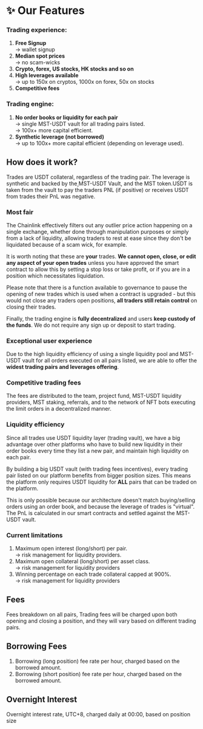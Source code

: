 # ✨ Our Features

### Trading experience:

1. **Free Signup**\
   \->  wallet signup
2. **Median spot prices**\
   \-> no scam-wicks
3. **Crypto, forex, US stocks, HK stocks and so on**
4. **High leverages available**\
   \-> up to 150x on cryptos, 1000x on forex, 50x on stocks
5. **Competitive fees**

### Trading engine:

1. **No order books or liquidity for each pair**\
   \-> single MST-USDT vault for all trading pairs listed.\
   \-> 100x+ more capital efficient.
2. **Synthetic leverage (not borrowed)**\
   \-> up to 100x+ more capital efficient (depending on leverage used).

## How does it work?

Trades are USDT collateral, regardless of the trading pair. The leverage is synthetic and backed by the[ ](broken-reference)MST-USDT Vault, and the MST token.USDT is taken from the vault to pay the traders PNL (if positive) or receives USDT from trades their PnL was negative.

### Most fair

The Chainlink effectively filters out any outlier price action happening on a single exchange, whether done through manipulation purposes or simply from a lack of liquidity, allowing traders to rest at ease since they don't be liquidated because of a scam wick, for example.

It is worth noting that these are **your** trades. **We cannot open, close, or edit any aspect of your open trades** unless you have approved the smart contract to allow this by setting a stop loss or take profit, or if you are in a position which necessitates liquidation.&#x20;

Please note that there is a function available to governance to pause the opening of new trades which is used when a contract is upgraded  - but this would not close any traders open positions, **all traders still retain control** on closing their trades.

Finally, the trading engine is **fully decentralized** and users **keep custody of the funds**. We do not require any sign up or deposit to start trading.

### Exceptional user experience

Due to the high liquidity efficiency of using a single liquidity pool and MST-USDT vault for all orders executed on all pairs listed, we are able to offer the **widest trading pairs and leverages offering**.

### Competitive trading fees

The fees are distributed to the team, project fund, MST-USDT liquidity providers, MST staking, referrals, and to the network of NFT bots executing the limit orders in a decentralized manner.

### Liquidity efficiency

Since all trades use USDT liquidity layer (trading vault), we have a big advantage over other platforms who have to build new liquidity in their order books every time they list a new pair, and maintain high liquidity on each pair.

By building a big USDT vault (with trading fees incentives), every trading pair listed on our platform benefits from bigger position sizes. This means the platform only requires USDT liquidity for **ALL** pairs that can be traded on the platform.&#x20;

This is only possible because our architecture doesn't match buying/selling orders using an order book, and because the leverage of trades is "virtual". The PnL is calculated in our smart contracts and settled against the MST-USDT vault.

### Current limitations

1. Maximum open interest (long/short) per pair.\
   \-> risk management for liquidity providers.
2. Maximum open collateral (long/short) per asset class.\
   \-> risk management for liquidity providers
3. Winning percentage on each trade collateral capped at 900%.\
   \-> risk management for liquidity providers



## Fees

Fees breakdown on all pairs, Trading fees will be charged upon both opening and closing a position, and they will vary based on different trading pairs.

## Borrowing Fees

1. Borrowing (long position) fee rate per hour, charged based on the borrowed amount.
2. Borrowing (short position) fee rate per hour, charged based on the borrowed amount.

## Overnight Interest

Overnight interest rate, UTC+8, charged daily at 00:00, based on position size



###



